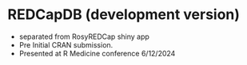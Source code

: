 
# REDCapDB (development version)
* separated from RosyREDCap shiny app
* Pre Initial CRAN submission.
* Presented at R Medicine conference 6/12/2024
